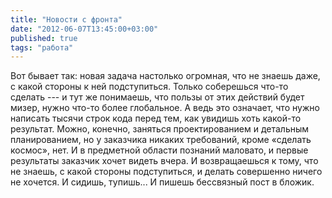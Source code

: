 ```yaml
---
title: "Новости с фронта"
date: "2012-06-07T13:45:00+03:00"
published: true
tags: "работа"
---
```


Вот бывает так: новая задача настолько огромная, что не знаешь даже, с какой стороны к ней подступиться. Только
соберешься что-то сделать&nbsp;--- и тут же понимаешь, что пользы от этих действий будет мизер, нужно что-то более
глобальное. А ведь это означает, что нужно написать тысячи строк кода перед тем, как увидишь хоть какой-то результат.
Можно, конечно, заняться проектированием и детальным планированием, но у заказчика никаких требований, кроме «сделать
космос», нет. И в предметной области познаний маловато, и первые результаты заказчик хочет видеть вчера. И
возвращаешься к тому, что не знаешь, с какой стороны подступиться, и делать совершенно ничего не хочется. И сидишь,
тупишь... И пишешь бессвязный пост в бложик.
